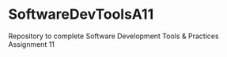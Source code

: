 # SoftwareDevToolsA11
Repository to complete Software Development Tools &amp; Practices Assignment 11
